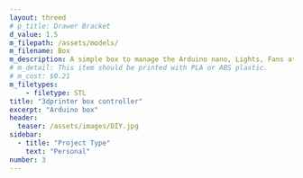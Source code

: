 ```yaml
---
layout: threed
# p_title: Drawer Bracket
d_value: 1.5
m_filepath: /assets/models/
m_filename: Box
m_description: A simple box to manage the Arduino nano, Lights, Fans attached to my 3dprint enclosure.
# m_detail: This item should be printed with PLA or ABS plastic.
# m_cost: $0.21
m_filetypes:
    - filetype: STL
title: "3dprinter box controller"
excerpt: "Arduino box"
header:
  teaser: /assets/images/DIY.jpg
sidebar:
  - title: "Project Type"
    text: "Personal"
number: 3
---
```

